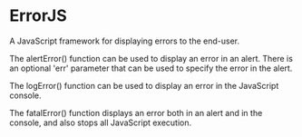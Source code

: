 # ErrorJS
A JavaScript framework for displaying errors to the end-user.

The alertError() function can be used to display an error in an alert. There is an optional 'err' parameter that can be used
to specify the error in the alert.

The logError() function can be used to display an error in the JavaScript console.

The fatalError() function displays an error both in an alert and in the console, and also stops all JavaScript execution.
